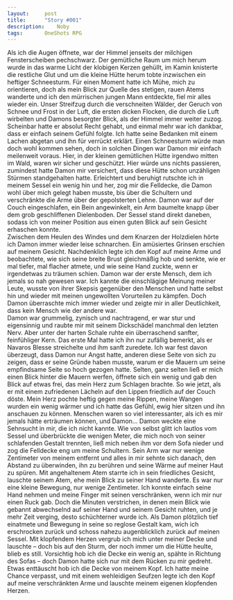 ```yaml
---
layout: 	post
title: 		"Story #001"
description:	Noby
tags: 		OneShots RPG
---
```


Als ich die Augen öffnete, war der Himmel jenseits der milchigen Fensterscheiben pechschwarz. Der gemütliche Raum um mich herum wurde in das warme Licht der klobigen Kerzen gehüllt, im Kamin knisterte die restliche Glut und um die kleine Hütte herum tobte inzwischen ein heftiger Schneesturm. Für einen Moment hatte ich Mühe, mich zu orientieren, doch als mein Blick zur Quelle des stetigen, rauen Atems wanderte und ich den mürrischen jungen Mann entdeckte, fiel mir alles wieder ein.
Unser Streifzug durch die verschneiten Wälder, der Geruch von Schnee und Frost in der Luft, die ersten dicken Flocken, die durch die Luft wirbelten und Damons besorgter Blick, als der Himmel immer weiter zuzog. Scheinbar hatte er absolut Recht gehabt, und einmal mehr war ich dankbar, dass er einfach seinem Gefühl folgte. Ich hatte seine Bedanken mit einem Lachen abgetan und ihn für verrückt erklärt. Einen Schneesturm würde man doch wohl kommen sehen, doch in solchen Dingen war Damon mir einfach meilenweit voraus.
Hier, in der kleinen gemütlichen Hütte irgendwo mitten im Wald, waren wir sicher und geschützt. Hier würde uns nichts passieren, zumindest hatte Damon mir versichert, dass diese Hütte schon unzähligen Stürmen standgehalten hatte. 
 Erleichtert und beruhigt rutschte ich in meinem Sessel ein wenig hin und her, zog mir die Felldecke, die Damon wohl über mich gelegt haben musste, bis über die Schultern und verschränkte die Arme über der gepolsterten Lehne. Damon war auf der Couch eingeschlafen, ein Bein angewinkelt, ein Arm baumelte knapp über dem grob geschliffenen Dielenboden. Der Sessel stand direkt daneben, sodass ich von meiner Position aus einen guten Blick auf sein Gesicht erhaschen konnte.  
Zwischen dem Heulen des Windes und dem Knarzen der Holzdielen hörte ich Damon immer wieder leise schnarchen. Ein amüsiertes Grinsen erschien auf meinem Gesicht.
Nachdenklich legte ich den Kopf auf meine Arme und beobachtete, wie sich seine breite Brust gleichmäßig hob und senkte, wie er mal tiefer, mal flacher atmete, und wie seine Hand zuckte, wenn er irgendetwas zu träumen schien.
Damon war der erste Mensch, dem ich jemals so nah gewesen war. Ich kannte die einschlägige Meinung meiner Leute, wusste von ihrer Skepsis gegenüber den Menschen und hatte selbst hin und wieder mit meinen ungewollten Vorurteilen zu kämpfen. Doch Damon überraschte mich immer wieder und zeigte mir in aller Deutlichkeit, dass kein Mensch wie der andere war.  
Damon war grummelig, zynisch und nachtragend, er war stur und eigensinnig und raubte mir mit seinem Dickschädel manchmal den letzten Nerv. Aber unter der harten Schale ruhte ein überraschend sanfter, feinfühliger Kern. Das erste Mal hatte ich ihn nur zufällig bemerkt, als er Navaros Blesse streichelte und ihm sanft zuredete. Ich war fest davon überzeugt, dass Damon nur Angst hatte, anderen diese Seite von sich zu zeigen, dass er seine Gründe haben musste, warum er die Mauern um seine empfindsame Seite so hoch gezogen hatte. Selten, ganz selten ließ er mich einen Blick hinter die Mauern werfen, öffnete sich ein wenig und gab den Blick auf etwas frei, das mein Herz zum Schlagen brachte.
So wie jetzt, als er mit einem zufriedenen Lächeln auf den Lippen friedlich auf der Couch döste. Mein Herz pochte heftig gegen meine Rippen, meine Wangen wurden ein wenig wärmer und ich hatte das Gefühl, ewig hier sitzen und ihn anschauen zu können. Menschen waren so viel interessanter, als ich es mir jemals hätte erträumen können, und Damon... Damon weckte eine Sehnsucht in mir, die ich nicht kannte.
Wie von selbst glitt ich lautlos vom Sessel und überbrückte die wenigen Meter, die mich noch von seiner schlafenden Gestalt trennten, ließ mich neben ihm vor dem Sofa nieder und zog die Felldecke eng um meine Schultern. Sein Arm war nur wenige Zentimeter von meinem entfernt und alles in mir sehnte sich danach, den Abstand zu überwinden, ihn zu berühren und seine Wärme auf meiner Haut zu spüren. Mit angehaltenem Atem starrte ich in sein friedliches Gesicht, lauschte seinem Atem, ehe mein Blick zu seiner Hand wanderte.
Es war nur eine kleine Bewegung, nur wenige Zentimeter. Ich konnte einfach seine Hand nehmen und meine Finger mit seinen verschränken, wenn ich mir nur einen Ruck gab. Doch die Minuten verstrichen, in denen mein Blick wie gebannt abwechselnd auf seiner Hand und seinem Gesicht ruhten, und je mehr Zeit verging, desto schüchterner wurde ich. Als Damon plötzlich tief einatmete und Bewegung in seine so reglose Gestalt kam, wich ich erschrocken zurück und schoss nahezu augenblicklich zurück auf meinen Sessel. Mit klopfendem Herzen vergrub ich mich unter meiner Decke und lauschte – doch bis auf den Sturm, der noch immer um die Hütte heulte, blieb es still. Vorsichtig hob ich die Decke ein wenig an, spähte in Richtung des Sofas – doch Damon hatte sich nur mit dem Rücken zu mir gedreht. Etwas enttäuscht hob ich die Decke von meinem Kopf. Ich hatte meine Chance verpasst, und mit einem wehleidigen Seufzen legte ich den Kopf auf meine verschränkten Arme und lauschte meinem eigenen klopfenden Herzen.